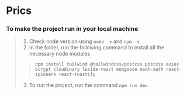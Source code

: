 # Prics
### To make the project run in your local machine
> 1. Check node version using `node -v` and `npm -v`
> 2. In the folder, run the following command to install all the necessary node modules
>> `npm install tailwind @tailwindcss/postcss postcss axios bcrypt cloudinary lucide-react mongoose next-auth react-spinners react-toastify`
> 3. To run the project, run the command `npm run dev`
